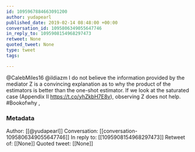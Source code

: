 ```yaml
---
id: 1095967884663091200
author: yudapearl
published_date: 2019-02-14 08:48:00 +00:00
conversation_id: 1095806349055647746
in_reply_to: 1095908154968297473
retweet: None
quoted_tweet: None
type: tweet
tags:

---
```


@CalebMiles16 @ildiazm I do not believe the information provided by the mediator Z is a convincing explanation as to why the product of the estimators is better than the one-shot estimator. If we look at the saturated case (Appendix II  https://t.co/yhZkbH7E8v), observing Z does not help. #Bookofwhy
,

### Metadata

Author: [[@yudapearl]]
Conversation: [[conversation-1095806349055647746]]
In reply to: [[1095908154968297473]]
Retweet of: [[None]]
Quoted tweet: [[None]]
